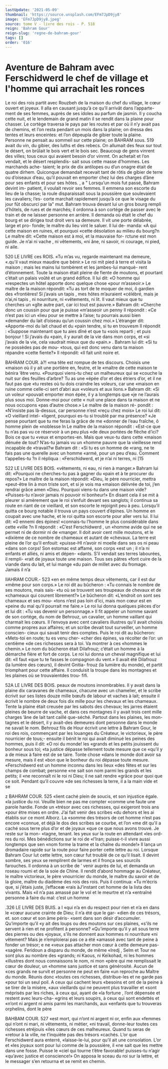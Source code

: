 ```yaml
---
lastUpdate: '2021-05-09'
thumbnail: 'https://source.unsplash.com/EFm7JpD9jy8'
image: 'EFm7JpD9jy8.jpeg'
source: tome V - livre des rois - P. 518
reign: 'Bahram Gour'
reign-slug: 'regne-de-bahram-gour'
tags: []
order: '016'
---
```


# Aventure de Bahram avec Ferschidwerd le chef de village et l'homme qui arrachait les ronces

Le roi des rois partit avec Rouzbeh de la maison du chef du village, le cœur ouvert et joyeux. Il alla en causant jusqu’à ce qu’il arrivât dans l’apparte-
ment de ses femmes, auprès de ses idoles au parfum
de jasmin. Il y coucha cette nuit, et le lendemain
de grand matin il se rendit dans la plaine pour chasser.
Le cortège traversa le pays par les routes et par où il n’y avait pas de chemins, et l’on resta pendant
un mois dans la plaine; on dressa des tentes et leurs enceintes: et l’on dépeupla de gibier toute la plaine. Personne ne pensait au sommeil sur cette plaine; on
BAHRAM sous. 519 avait du vin, du gibier, des luths et des rebecs. On
allumait des feux sur tout le désert, on brûlait le bois vert et le bois sec. Beaucoup de gens vinrent des villes; tous ceux qui avaient besoin d’or vinrmt.
On achetait et l’on vendait, et le désert resplendis-
sait sous cette masse d’hommes. Les marchands ache- taient; le prix de dix antilopes ou d’un onagre était
de quatre dirhem. Quiconque demandait recevait tant de rôtis de gibier de terre ou d’oiseaux d’eau, qu’il
pouvait en emporter chez lui des charges d’âne pour
ses enfants et pour ses hôtes. , a " Lorsqu’un mois fut passé, Bahram devint im-
patient, il voulait revoir ses femmes. Il emmena son
escorte du lieu de la chasse; la roule disparaissait sous la poussière que soulevaient les cavaliers; l’es- corte marchait rapidement jusqu’à ce que le visage
du jour fût obscurci par la" mut. Bahram trouva devant lui un gros bourg rempli d’hôtels, de rues et de marchés; il ordonna à son cortége de passer avec le
train et de ne laisser personne en arrière. Il demanda où était le chef du bourg et se dirigea tout droit vers sa demeure. Il vit une porte délabrée, large et pro- fonde; le maître du lieu vint le saluer. Il lui de- manda: «A qui cette maison en ruines, et pourquoi «cette désolation au milieu du bourg?n Le maître
dit: «Cette maison est à moi, et la mauvaise for- rctune est mon guide. Je n’ai ni vache , ni vêtements,
«ni âne, ni savoir, ni courage, ni pied, ni aile.

520 LE LIVRE ces ROIS.
«Tu m’as vu, regarde maintenant ma demeure, «.qu’il vaut mieux maudire que bénir.»
Le roi mit pied à terre et visita la maison ; mais les mains lui tombèrent et les jambes-lui manquè- rent d’étonnement. Toute la maison était pleine de
fiente de moutons, et pourtant c’était un palais voûté et un grand édifice. Il lui dit: «O homme qui
«respectes un hôtel apporte donc quelque chose «pour m’asseoir.» Le maître de la maison répondit:
«Tu as tort de te moquer de moi, ô gardien des «frontières! Si j’avais un tapis , mes hôtes m’auraient
«célébré, mais je n’ai,ni tapis , ni nourriture, ni «vêtements, ni lit. Il vaut mieux que tu cherches un «gîte autre part, car ici tout est pauvre.» Bahram
dit: «Cherche donc un coussin pour que je puisse «m’asseoir un penny Il répondit : «Ce n’est pas ici un
«lieu pour se mettre à l’aise; tu pourrais aussi bien «demander du lait d’oiseau qu’un coussin chez moi.» L’étranger dit: «Apporte-moi du lait chaud et du «pain tendre, si tu en trouvesm Il répondit : «Suppose maintenant que tu aies dîné et que tu «sois reparti ; et puis bonjour ! Si j’avais du «pain, il y aurait de la vie dans mon corps, et «si j’avais de la vie, cela vaudrait mieux que du
«pain.» .
Bahram lui dit: «Si tu ne possèdes pas de mou-
«tous, qui est donc venu dans ta maison répandre «cette fiente?» Il répondit: «Il fait unit noire et.

BAHRAM COUR. à?! «ma tête est rompue de tes discours. Choisis une
«maison où il y ait une portière en, feutre, et le «maître de cette maison te bénira ’être venu.
«Pourquoi viens-tu chez un malheureux qui se «couche la nuit sur des feuilles d’arbre? Tu as une «épée d’or et des étriers d’or, et il ne faut pas que
«tu restes où tu dois craindre les voleurs, car une «maison en ruine comme celle-ci sert d’abri aux «voleurs et aux lions.» Bahram dit: «Si un voleur «pouvait emporter mon épée, il y a longtemps que «je ne l’aurais plus sous moi. Donne-moi pour cette
« nuit une place dans ta maison et ne nous occupons «pas d’autre chose.» Le maître de la maison ré-
pondit : «N’insiste pas là-dessus, car personne n’est
«reçu chez mois» Le roi lui dit: «O vieillard intel- «ligent, pourquoi es-tu si troublé par ma présence?
«Je pense pourtant que tu me feras la grâce de me «donner de l’eau fraîche, ô homme plein de «noblesse ln Le maître de la maison répondit : «Est-ce que tu n’as pas vu ce réservoir à un peu plus
«de deux portées de flèche d’ici? Bois ce que tu
«veux et emportes-en. Mais que veux-tu dans cette «maison dénuée de tout? N’as-tu jamais vu un «homme pauvre que la vieillesse rend incapable de «travail?w Bahram dit : «Si tu es un homme de «rang, ne te fais pas une querelle avec un homme «armé, pour un peu d’eau. Comment t’appelles-tu ?n
il répliqua : «Ferschidwerd, et je n’ai ni terres, ni
[15

522 LE LIVRE DES BOIS. «vêtements, ni eau, ni rien à manger.» Bahram lui
dit: «Pourquoi ne cherches-tu pas à gagner du «pain et à te procurer du repos?» Le maître de la maison répondit: «Dieu, le père nourricier, mettra «peut-être lin à mon triste sort, et si je vois ma «maison délivrée de toi, j’en rendrai grâce amen
«Dieu. Pourquoi viens-tu dans une maison vide? «Puisses-tu n’avoir jamais ni pouvoir ni bonheur!»
En disant cela il se mit à pleurer si amèrement que le roi s’enfuit devant ses sanglots; il continua
sa route en riant de ce vieillard, et son escorte le rejoignit peu à peu. Lorsqu’il quitta ce bourg notable
il trouva un pays couvert d’épines. Un homme en coupait avec une hache, et le roi quitta son escorte pour aller vers lui. Il lui dit: «0 ennemi des épines! «connais-tu l’homme le plus considérable dans cette
«ville ?n Il répondit : «C’est Ferschidwerd , un
«homme avide qui ne se permet ni de dormir ni de
«manger. Il doit avoir cent mille moutons, et le «dixième de ce nombre de chameaux et autant de «chevaux. La terre est pleine de l’or qu’il enfouit: «puisse-HI n’avoir ni moelle dans ses os ni peau «dans son corps! Son estomac est affamé, son corps «est un ; il n’a ni enfants et alliés, ni amis et dépen-
«dants. S’il vendait ses terres labourées, il rempli-
«rait de joyaux toute une maison. Tous ses pâtres «font cuire de la viande dans du lait, et lui mange «du pain de millet avec du fromage. Jamais il n’a

IIAHRAM COUR.- 523 «en en même temps deux vêtements, car il est dur
«même pour son corps.» Le roi dit au bûcheron : «Tu connais le nombre de ses moutons, mais sais- «tu où se trouvent ses troupeaux de chevaux et de «chameaux qui courent librement?» Le bûcheron dit: «L’endroit on sont ses chameaux et ses mou- «tons n’est pas loin d’ici, mais mon cœur est en
«peine du mal qu’il pourrait me faire.»
Le roi lui donna quelques pièces d’or et lui dit :
«Tu vas devenir un personnage.» Il fit appeler un homme savant de son cortége, du nom de Behrouz, un cavalier, un homme vaillant qui charmait les cœurs. Il l’envoya avec cent cavaliers illustres qu’il
avait choisis comme propres aux affaires; et un scribe devait tout surveiller, un homme conscien- cieux qui savait tenir des comptes. Puis le roi dit au bûcheron: «Mets-toi en route; tu es venu cher- «cher des épines, va récolter de l’or: un centième
«de ces richesses sera à toi. Va montrer à ces «hommes le chemin.»
Le nom du bûcheron était Dilafrouz; c’était un
homme à la démarche fière et fort de corps. Le roi
lui donna un cheval magnifique et lui dit: «Il faut «que tu te fasses le compagnon du vent.» Il avait été
Dilafrouz (la lumière des cœurs), il devint Gnitia- frouz (la lumière du monde), et partit triomphant pour cette affaire. Il conduisit la troupe dans les montagnes et les plaines où se trouvaientdes trou-
fifi.

52A LE LIVRE DES BOIS.
peaux de moutons innombrables. Il y avait dans la plaine dix caravanes de chameaux, chacune avec un chamelier, et le scribe écrivit sur ses listes douze mille bœufs de labour et vaches à lait; ensuite il écrivit le nombre de deux fois dix mille pour les chevaux et les chameaux. Tente la plaine était creusée par les sabots des chevaux; les jarres étaient pleines de beurre de vache, et dans ces montagnes il y avait trois cent mille charges ’âne de lait tant
caillé que-séché. Partout dans les plaines, les mon-
tagnes et le désert, il y avait-des demeures dont personne dans le monde ne savait le nom. Behrouz fils de Hour écrivit une lettre à Bahram Gour, le
roi des rois, commençant par les louanges du Créateur, le victorieux, le père nourricier de tous;- ensuite il bénit le roi qui avait diminué les peines
des hommes, puis il dit: «O roi du monde! les «grands et les petits jouissent du bonheur sous toi; «ta justice dépasse tellement toute mesure que ce «qu’il y a de mieux à faire est de se taire. Tonte chose «dans le monde doit avoir sa mesure, mais il est «bon que le bonheur du roi dépasse toute mesure. «Ferschidwerd est un homme inconnu dans les lieux «des fêtes et sur les champs de combat; personne «ne sait son nom parmi les grands et les petits; il «ne reconnaît ni le roi ni Dieu; il ne sait rendre «grâce pour quoi que ce soit. Pendant qu’il couvre
«de ses richesses la terre, il a la main vide et se

z BAHRAM COUR. 525 «lient caché plein de soucis, et son injustice égale.
«la justice du roi. Veuille bien ne pas me compter «comme une faute une parole hardie. Fonde un «trésor avec ces richesses, qui exigeront trois ans «pour être mises en ordre. J’ai fait venir des scribes
«du dehors et les ai établis sur ce mont Alborz. La «somme des trésors de cet homme n’est pas encore
«connue, et déjà le dos des scribes se courbe, et l’on «me dit qu’il a caché sous terre plus d’or et de joyaux
«que ce que nous avons trouvé. Je reste sur la mon- «tagne, tenant. les yeux sur la route en attendant «les ord-res du roi. Mes bénédictions sur le roi de «l’Iran; puisse-t-il vivre aussi longtemps que sen «nom forme la trame et la chaîne du monde!» Il
lança un dromadaire rapide sur la route pour faire porter cette lettre au roi. Lorsque Bahram Cour lut cette lettre, son cœur fut troublé de ce qu’il lisait. Il devint sombre, ses yeux se remplirent de larmes et il fronça ses sourcils farouches. ll ordonna à un
scribe de ’ venir auprès de lui, et demanda un roseau roumi et de la soie de Chine. Il rendit d’abord hommage au Créateur, le maître victorieux, le père vnourricier du monde, le maître du savoir et de la gloire, maître du diadème des rois des rois. Puis il continua: «Tu m’écris que, si j’étais juste, j’effaceæ
«rais àJ’instant cet homme de la lista des vivants. Mais «il n’a pas amassé par le vol et le meurtre et n’a «entraîné personne à faire du mal: c’est un homme

.326 LE LIVRE DES BUIS. a I «qui n’a en du respect pour rien et n’a en dans le
«cœur aucune crainte de Dieu; il n’a été que le gar- «dien de ces trésors, et. son cœur et son âme péris- «sent dans son désir d’accumuler. Qu’importe qu’il
«y ait des loups ou des moutons sur ces plaines, «s’ils ne servent à rien et ne profitent à personne? «Qu’importe qu’il y ait sous terre des pierres ou des «joyaux, s’ils ne donnent aux hommes ni nourriture
«ni vêtement? Mais je n’emploierai pas ce a été
«amassé avec tant de peine à fonder un trésor; e ne «veux pas attacher mon cœur à cette demeure pas- «sagère. Feridoun a disparu du monde, de même «Iredj , Selm et Tour ne sont plus au nombre des «grands; ni Kaous, ni Keïkohad, ni les hommes «illustres dont nous connaissons le nom, ni mon «père qui me remplissait le cœur de douleur, un «homme sans justice et sans générosité. Aucun de
«ces grands ne survit et personne ne peut en faire «un reproche au Maître du monde. Réunis donc «toutes ces richesses, distribue-les et ne garde pas «pour toi un seul poil. A ceux qui cachent leurs «besoins et ont de la peine à se tirer de la misère,
«aux vieillards qui ne peuvent plus travailler et «sont méprisés par les riches, à ceux qui, ayant de
«la fortune , l’ont dépensée et restent avec leurs-cha-
«grins et leurs soupirs, à ceux qui sont endettés et «n’ont ni argent ni amis parmi les marchands, aux «enfants que tu trouveras orphelins, dont le père

BAHBAM COUR. 527 «est mort, qui n’ont ni argent ni or, enfin aux
«femmes qui n’ont ni mari, ni vêtements, ni métier,
«ni travail, donne-leur toutes ces richesses etréjouis
«iles cœurs de ces malheureux. Quand tu seras de
«retour à la ville, ne t’inquiète pas des trésors
«cachés. L’or que Ferschidwerd aura enterré,
«laisse-le-lui, pour qu’il ait une consolation. L’or et
«les joyaux sont pour lui comme de la poussière, il
«ne sait que les mettre dans une fosse. Puisse le «ciel qui tourne t’être favorable! puisses-tu n’agir
«qu’avec justice et conscience!» On apposa le sceau du roi sur la lettre, et le messager s’en retourna et se remit en chemin.
